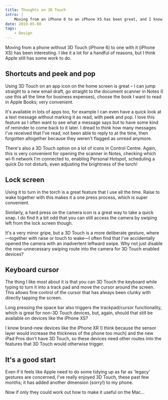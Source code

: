 ```yaml
---
title: Thoughts on 3D Touch
intro: |
    Moving from an iPhone 6 to an iPhone XS has been great, and I know it has been around for a while but one of my favourite things is 3D Touch.
date: 2019-05-08
tags:
    - Design
---
```


Moving from a phone without 3D Touch (iPhone 6) to one with it (iPhone XS) has been interesting. I like it a lot for a handful of reasons, but I think Apple still has some work to do.


## Shortcuts and peek and pop

Using 3D Touch on an app icon on the home screen is great – I can jump straight to a new email draft, go straight to the document scanner in Notes (I use this all the time for business expenses), choose the book I want to read in Apple Books; very convenient.

It's available in lots of apps too, for example I can even have a quick look at a text message without marking it as read, with peek and pop. I love this feature as I often want to see what a message says but to have some kind of reminder to come back to it later. I dread to think how many messages I've received that I've read, not been able to reply to at the time, then forgotten altogether because they weren't flagged as unread anymore.

There's also a 3D Touch option on a lot of icons in Control Centre. Again, this is very convenient for opening the scanner in Notes, checking which wi-fi network I'm connected to, enabling Personal Hotspot, scheduling a quick Do not disturb, even adjusting the brightness of the torch!


## Lock screen

Using it to turn in the torch is a great feature that I use all the time. Raise to wake together with this makes it a one press process, which is super convenient.

Similarly, a hard press on the camera icon is a great way to take a quick snap. I do find it a bit odd that you can still access the camera by swiping left from the lock screen though.

It's a very minor gripe, but a 3D Touch is a more deliberate gesture, where—together with raise or touch to wake—I often find that I've accidentally opened the camera with an inadvertent leftward swipe. Why not just disable the now-unnecessary swiping route into the camera for 3D Touch enabled devices?


## Keyboard cursor

The thing I like *most* about it is that you can 3D Touch the keyboard while typing to turn it into a track pad and move the cursor around the screen. This allows fine control of the cursor that has always been clunky with directly tapping the screen.

Long pressing the space bar also triggers the trackpad/cursor functionality, which is great for non-3D Touch devices, but, again, should that still be available on devices like the iPhone XS?

I know brand-new devices like the iPhone XR (I think because the sensor layer would increase the thickness of the phone too much) and the new iPad Pros don't have 3D Touch, so these devices need other routes into the features that 3D Touch would otherwise trigger.


## It's a good start

Even if it feels like Apple need to do some tidying up as far as 'legacy' gestures are concerned, I've really enjoyed 3D Touch, these past few months; it has added another dimension (sorry!) to my phone.

Now if only they could work out how to make it useful on the Mac…
